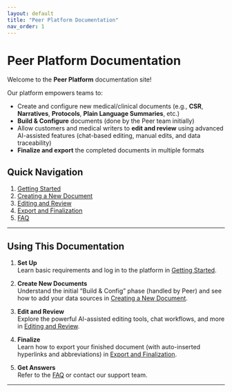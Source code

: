 ```yaml
---
layout: default
title: "Peer Platform Documentation"
nav_order: 1
---
```


# Peer Platform Documentation

Welcome to the **Peer Platform** documentation site!

Our platform empowers teams to:
- Create and configure new medical/clinical documents (e.g., **CSR**, **Narratives**, **Protocols**, **Plain Language Summaries**, etc.)
- **Build & Configure** documents (done by the Peer team initially)
- Allow customers and medical writers to **edit and review** using advanced AI-assisted features (chat-based editing, manual edits, and data traceability)
- **Finalize and export** the completed documents in multiple formats

## Quick Navigation
1. [Getting Started](./docs/1-getting-started.md)
2. [Creating a New Document](./docs/2-creating-new-document.md)
3. [Editing and Review](./docs/3-editing-and-review.md)
4. [Export and Finalization](./docs/4-export-and-finalization.md)
5. [FAQ](./docs/5-faq.md)

---

## Using This Documentation

1. **Set Up**  
   Learn basic requirements and log in to the platform in [Getting Started](./docs/1-getting-started.md).

2. **Create New Documents**  
   Understand the initial “Build & Config” phase (handled by Peer) and see how to add your data sources in [Creating a New Document](./docs/2-creating-new-document.md).

3. **Edit and Review**  
   Explore the powerful AI-assisted editing tools, chat workflows, and more in [Editing and Review](./docs/3-editing-and-review.md).

4. **Finalize**  
   Learn how to export your finished document (with auto-inserted hyperlinks and abbreviations) in [Export and Finalization](./docs/4-export-and-finalization.md).

5. **Get Answers**  
   Refer to the [FAQ](./docs/5-faq.md) or contact our support team.

---
